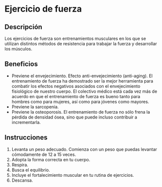 # Ejercicio de fuerza

## Descripción
Los ejercicios de fuerza son entrenamientos musculares en los que se utilizan distintos métodos de resistencia para trabajar la fuerza y desarrollar los músculos.

## Beneficios
- Previene el envejecimiento. Efecto anti-envejecimiento (anti-aging). El entrenamiento de fuerza ha demostrado ser la mejor herramienta para combatir los efectos negativos asociados con el envejecimiento fisiológico de nuestro cuerpo. El colectivo médico está cada vez más de acuerdo en que el entrenamiento de fuerza es bueno tanto para hombres como para mujeres, así como para jóvenes como mayores.
- Previene la sarcopenia.
- Previene la osteoporosis. El entrenamiento de fuerza no sólo frena la pérdida de densidad ósea, sino que puede incluso contribuir a incrementarla.

## Instrucciones
1. Levanta un peso adecuado. Comienza con un peso que puedas levantar cómodamente de 12 a 15 veces. 
2. Adopta la forma correcta en tu cuerpo. 
3. Respira.
4. Busca el equilibrio.
5. Incluye el fortalecimiento muscular en tu rutina de ejercicios. 
6. Descansa.